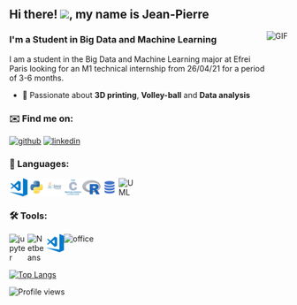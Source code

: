 ## Hi there! <img src="https://raw.githubusercontent.com/MartinHeinz/MartinHeinz/master/wave.gif" width="30px">, my name is Jean-Pierre

<img align="right" alt="GIF" src="https://aryng.com/assets/img/ani2.gif" height="350"  />

### I'm a Student in Big Data and Machine Learning
I am a student in the Big Data and Machine Learning major at Efrei Paris looking 
for an M1 technical internship from 26/04/21 for a period of 3-6 months. 
- 💜 Passionate about **3D printing**, **Volley-ball** and **Data analysis**

### ✉️ Find me on:
[<img src='https://cdn.jsdelivr.net/npm/simple-icons@3.0.1/icons/github.svg' alt='github' height='40'>](https://github.com/jeanpierre8)  [<img src='https://cdn.jsdelivr.net/npm/simple-icons@3.0.1/icons/linkedin.svg' alt='linkedin' height='40'>](https://www.linkedin.com/in/jean-pierre-tran/)  
### 🧰 Languages:
<img align="left" alt="Visual Studio Code" width="33px" src="https://raw.githubusercontent.com/github/explore/80688e429a7d4ef2fca1e82350fe8e3517d3494d/topics/visual-studio-code/visual-studio-code.png" />
<img align="left" alt="Python" width="33px" src="https://raw.githubusercontent.com/github/explore/80688e429a7d4ef2fca1e82350fe8e3517d3494d/topics/python/python.png" />
<img align="left" alt="Java" width="33px" src="https://raw.githubusercontent.com/github/explore/80688e429a7d4ef2fca1e82350fe8e3517d3494d/topics/java/java.png" />
<img align ="left" alt="C" width="33px" src="https://raw.githubusercontent.com/github/explore/80688e429a7d4ef2fca1e82350fe8e3517d3494d/topics/c/c.png" />
<img align="left" alt="R" width="33px" src="https://raw.githubusercontent.com/github/explore/80688e429a7d4ef2fca1e82350fe8e3517d3494d/topics/r/r.png" />
<img align="left" alt="SQL" width="33px" src="https://raw.githubusercontent.com/github/explore/80688e429a7d4ef2fca1e82350fe8e3517d3494d/topics/sql/sql.png" />
<img align="left" alt="UML" width="33px" src="https://www.apollo-formation.com/wp-content/uploads/Unified_Modeling_Language-250x250.png" />  

<br>
<br>

### 🛠️ Tools:
<img align="left" alt="jupyter" width="33px" src="https://upload.wikimedia.org/wikipedia/commons/thumb/3/38/Jupyter_logo.svg/langfr-330px-Jupyter_logo.svg.png" />
<img align="left" alt="Netbeans" width="33px" src="https://upload.wikimedia.org/wikipedia/commons/9/98/Apache_NetBeans_Logo.svg" />
<img align="left" alt="Visual Studio Code" width="33px" src="https://raw.githubusercontent.com/github/explore/80688e429a7d4ef2fca1e82350fe8e3517d3494d/topics/visual-studio-code/visual-studio-code.png" />
<img align="left" alt="office" width="100px" src="http://itnyou.fr/wordpress/wp-content/uploads/2019/05/0-Logo-office-365-768x303.png" />  

<br>
<br>
<br>

[![Top Langs](https://github-readme-stats.vercel.app/api/top-langs/?username=jeanpierre8)](https://github.com/anuraghazra/github-readme-stats)

![Profile views](https://gpvc.arturio.dev/jeanpierre8)  
